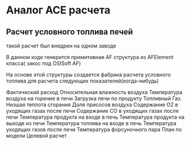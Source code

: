# Аналог ACE расчета 

## Расчет условного топлива печей

такой расчет был внедрен на одном заводе

В данном коде генерится примитивная AF структура из AFElement класса( закос под OSISoft AF)

На основе этой структуры создается фабрика расчета условного топлива для расчета следующих показателей(когда-нибудь)

Фактический расход
Относительная влажность воздуха
Температура воздуха на горение в печи
Загрузка печи по продукту
Топливный Газ. Низшая теплота сгорания
Доля присосов воздуха
Содержание O2 в уходящих газах после печи
Содержание СO в уходящих газах после печи
Температура продукта на входе в печь
Температура продукта на выходе из печи
Температура топлива на входе в печь
Температура уходящих газов после печи
Температура форсуночного пара
План по модели
Целевой расчет
